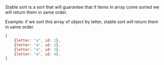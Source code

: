 Stable sort is a sort that will guarantee that if items in array come sorted we will return them in same order.

Example: if we sort this array of object by letter, stable sort will return them in same order.

```js
[
	{letter: "a", id: 1},
	{letter: "a", id: 2},
	{letter: "a", id: 3},
	{letter: "a", id: 4},
]
```
